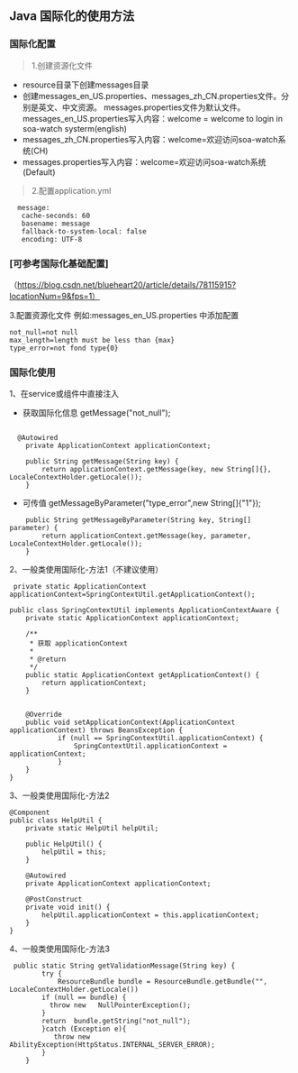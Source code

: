 ## Java 国际化的使用方法
### 国际化配置

> 1.创建资源化文件
* resource目录下创建messages目录
* 创建messages_en_US.properties、messages_zh_CN.properties文件。分别是英文、中文资源。
messages.properties文件为默认文件。
messages_en_US.properties写入内容：welcome = welcome to login in soa-watch systerm(english)
* messages_zh_CN.properties写入内容：welcome=欢迎访问soa-watch系统(CH)
* messages.properties写入内容：welcome=欢迎访问soa-watch系统(Default)

> 2.配置application.yml 
```
  message:
   cache-seconds: 60
   basename: message
   fallback-to-system-local: false
   encoding: UTF-8
```
### [可参考国际化基础配置] 
（https://blog.csdn.net/blueheart20/article/details/78115915?locationNum=9&fps=1）

3.配置资源化文件
例如:messages_en_US.properties 中添加配置
```
not_null=not null
max_length=length must be less than {max}
type_error=not fond type{0}
```
### 国际化使用
1、在service或组件中直接注入
- 获取国际化信息 getMessage("not_null");
```

  @Autowired
    private ApplicationContext applicationContext;

    public String getMessage(String key) {
        return applicationContext.getMessage(key, new String[]{}, LocaleContextHolder.getLocale());
    }
```
- 可传值 getMessageByParameter("type_error",new String[]{"1"});
```
    public String getMessageByParameter(String key, String[] parameter) {
        return applicationContext.getMessage(key, parameter, LocaleContextHolder.getLocale());
    }
```
2、一般类使用国际化-方法1（不建议使用）
```
 private static ApplicationContext applicationContext=SpringContextUtil.getApplicationContext();
```
```
public class SpringContextUtil implements ApplicationContextAware {
    private static ApplicationContext applicationContext;

    /**
     * 获取 applicationContext
     *
     * @return
     */
    public static ApplicationContext getApplicationContext() {
        return applicationContext;
    }


    @Override
    public void setApplicationContext(ApplicationContext applicationContext) throws BeansException {
            if (null == SpringContextUtil.applicationContext) {
                SpringContextUtil.applicationContext = applicationContext;
            }
    }
}

```
3、一般类使用国际化-方法2
```
@Component
public class HelpUtil {
    private static HelpUtil helpUtil;

    public HelpUtil() {
        helpUtil = this;
    }

    @Autowired
    private ApplicationContext applicationContext;

    @PostConstruct
    private void init() {
        helpUtil.applicationContext = this.applicationContext;
    }
}
```
4、一般类使用国际化-方法3

```
 public static String getValidationMessage(String key) {
        try {
            ResourceBundle bundle = ResourceBundle.getBundle("", LocaleContextHolder.getLocale())
        if (null == bundle) {
          throw new   NullPointerException();
        }
        return  bundle.getString("not_null");
        }catch (Exception e){
           throw new AbilityException(HttpStatus.INTERNAL_SERVER_ERROR);
        }
    }
 ```

